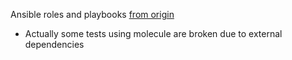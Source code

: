 Ansible roles and playbooks 
[from origin](https://github.com/mbovo/ansible_stuffs.git)

* Actually some tests using molecule are broken due to external dependencies
